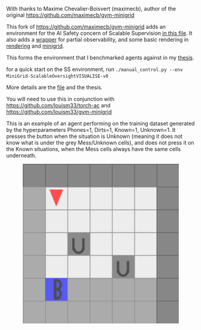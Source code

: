 With thanks to Maxime Chevalier-Boisvert (maximecb), author of the original https://github.com/maximecb/gym-minigrid


This fork of https://github.com/maximecb/gym-minigrid adds an environment for the AI Safety concern of Scalable Supervision [in this file](gym_minigrid/envs/scalableoversight.py). It also adds a [wrapper](gym_minigrid/wrappers.py) for partial observability, and some basic rendering in [rendering](gym_minigrid/rendering.py) and [minigrid](gym_minigrid/minigrid.py). 

This forms the environment that I benchmarked agents against in my [thesis](Thesis.pdf).

for a quick start on the SS environment, run 
``
./manual_control.py --env MiniGrid-ScalableOversightVISUALISE-v0
``

More details are the [file](gym_minigrid/envs/scalableoversight.py) and the thesis.

You will need to use this in conjunction with https://github.com/louism33/torch-ac and https://github.com/louism33/gym-minigrid

This is an example of an agent performing on the training dataset generated by the hyperparameters Phones=1, Dirts=1, Known=1, Unknown=1.
It presses the button when the situation is Unknown (meaning it does not know what is under the grey Mess/Unknown cells), and does not press it on the Known
situations, when the Mess cells always have the same cells underneath.

<p align="center">
<img src="/figures/SSgridworld.gif" width=416 height=424>
</p>